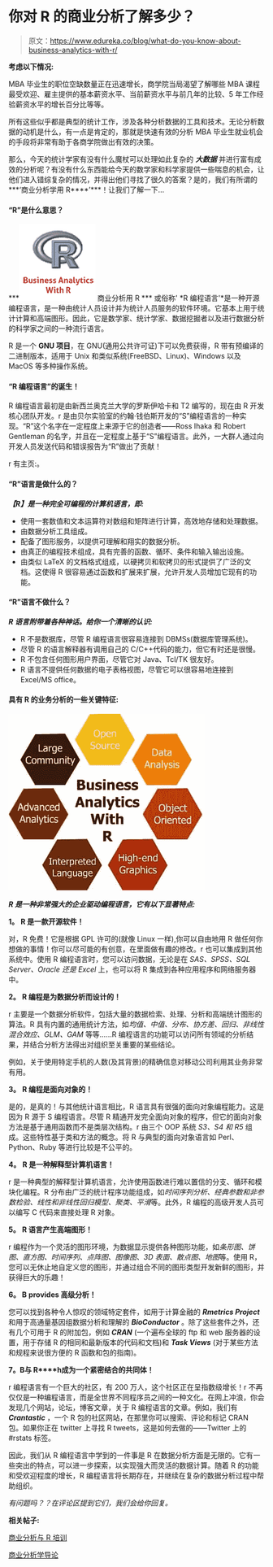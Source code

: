 # 你对 R 的商业分析了解多少？

> 原文：<https://www.edureka.co/blog/what-do-you-know-about-business-analytics-with-r/>

**考虑以下情况:**

MBA 毕业生的职位空缺数量正在迅速增长，商学院当局渴望了解哪些 MBA 课程最受欢迎、雇主提供的基本薪资水平、当前薪资水平与前几年的比较、5 年工作经验薪资水平的增长百分比等等。

所有这些似乎都是典型的统计工作，涉及各种分析数据的工具和技术。无论分析数据的动机是什么，有一点是肯定的，那就是快速有效的分析 MBA 毕业生就业机会的手段将非常有助于各商学院做出有效的决策。

那么，今天的统计学家有没有什么魔杖可以处理如此复杂的 ***大数据*** 并进行富有成效的分析呢？有没有什么东西能给今天的数学家和科学家提供一些喘息的机会，让他们进入错综复杂的情况，并得出他们寻找了很久的答案？是的，我们有所谓的***‘商业分析学用 R****’***！让我们了解一下…

#### “R”是什么意思？

***[![Business Analytics with R](img/28b763e2d0bc0d3cfcc573053ee4c678.png "Business Analytics with R")](https://cdn.edureka.co/blog/wp-content/uploads/2013/05/bar-what-u-know-img2.png) 商业分析用 R *** 或俗称' *R 编程语言'*是一种开源编程语言，是一种由统计人员设计并为统计人员服务的软件环境。它基本上用于统计计算和高端图形。因此，它是数学家、统计学家、数据挖掘者以及进行数据分析的科学家之间的一种流行语言。

R 是一个 **GNU 项目**，在 GNU(通用公共许可证)下可以免费获得，R 带有预编译的二进制版本，适用于 Unix 和类似系统(FreeBSD、Linux)、Windows 以及 MacOS 等多种操作系统。

#### “R 编程语言”的诞生！

R 编程语言最初是由新西兰奥克兰大学的罗斯伊哈卡和 T2 编写的，现在由 R 开发核心团队开发。r 是由贝尔实验室的约翰·钱伯斯开发的“S”编程语言的一种实现。“R”这个名字在一定程度上来源于它的创造者——Ross Ihaka 和 Robert Gentleman 的名字，并且在一定程度上基于“S”编程语言。此外，一大群人通过向开发人员发送代码和错误报告为“R”做出了贡献！

r 有主页:。

#### “R”语言是做什么的？

***【R】是一种完全可编程的计算机语言，即:***

*   使用一套数值和文本运算符对数组和矩阵进行计算，高效地存储和处理数据。
*   由数据分析工具组成。
*   配备了图形服务，以提供可理解和翔实的数据分析。
*   由真正的编程技术组成，具有完善的函数、循环、条件和输入输出设施。
*   由类似 LaTeX 的文档格式组成，以硬拷贝和软拷贝的形式提供了广泛的文档。这使得 R 很容易通过函数和扩展来扩展，允许开发人员增加它现有的功能。

#### “R”语言不做什么？

***R 语言附带着各种神话。给你一个清晰的认识:***

*   R 不是数据库，尽管 R 编程语言很容易连接到 DBMSs(数据库管理系统)。
*   尽管 R 的语言解释器有调用自己的 C/C++代码的能力，但它有时还是很慢。
*   R 不包含任何图形用户界面，尽管它对 Java、Tcl/TK 很友好。
*   R 语言不提供任何数据的电子表格视图，尽管它可以很容易地连接到 Excel/MS office。

#### 具有 R 的业务分析的一些关键特征:

[![characteristics of R,data analysis, object oriented,interpreted computer language, high-end graphics,advanced analytics, r community](img/2b1ab6ce92366fa4389c068939955850.png "characteristics of R,data analysis, object oriented,interpreted computer language, high-end graphics,advanced analytics, r community")](https://cdn.edureka.co/blog/wp-content/uploads/2013/05/bar-what-u-know-img3.jpg)

***R 是一种非常强大的企业驱动编程语言，它有以下显著特点:***

**1。** **R 是一款开源软件！**

对，R 免费！它是根据 GPL 许可的(就像 Linux 一样),你可以自由地用 R 做任何你想做的事情！你可以尽可能的有创意，在里面做有趣的修改。r 也可以集成到其他系统中。使用 R 编程语言时，您可以访问数据，无论是在 *SAS、SPSS、SQL Server、Oracle 还是 Excel* 上，也可以将 R 集成到各种应用程序和网络服务器中。

**2。** **R 编程是为数据分析而设计的！**

r 主要是一个数据分析软件，包括大量的数据检索、处理、分析和高端统计图形的算法。R 具有内置的通用统计方法，如*均值、中值、分布、协方差、回归、非线性混合效应、GLM、GAM* 等等……R 编程语言的功能可以访问所有领域的分析结果，并结合分析方法得出对组织至关重要的某些结论。

例如，关于使用特定手机的人数(及其背景)的精确信息对移动公司利用其业务非常有用。

**3。** **R 编程是面向对象的！**

是的，是真的！与其他统计语言相比，R 语言具有很强的面向对象编程能力。这是因为 R 源于 S 编程语言。尽管 R 精通开发完全面向对象的程序，但它的面向对象方法是基于通用函数而不是类层次结构。r 由三个 OOP 系统 *S3、S4 和 R5* 组成。这些特性基于类和方法的概念。将 R 与典型的面向对象语言如 Perl、Python、Ruby 等进行比较是不公平的。

**4。** **R 是一种解释型计算机语言！**

r 是一种典型的解释型计算机语言，允许使用函数进行难以置信的分支、循环和模块化编程。R 分布由广泛的统计程序功能组成，如*时间序列分析、经典参数和非参数检验、线性和非线性回归模型、聚类、平滑*等。此外，R 编程的高级开发人员可以编写 C 代码来直接处理 R 对象。

**5。** **R 语言产生高端图形！**

r 编程作为一个灵活的图形环境，为数据显示提供各种图形功能，如*条形图、饼图、直方图、时间序列、点阵图、图像图、3D 表面、散点图、地图*等。使用 R，您可以无休止地自定义您的图形，并通过组合不同的图形类型开发新鲜的图形，并获得巨大的乐趣！

**6。 B** **provides 高级分析！**

您可以找到各种令人惊叹的领域特定套件，如用于计算金融的 ***Rmetrics Project*** 和用于高通量基因组数据分析和理解的 ***BioConductor*** 。除了这些套件之外，还有几个可用于 R 的附加包，例如 ***CRAN*** (一个遍布全球的 ftp 和 web 服务器的设置，用于存储 R 的相同和最新版本的代码和文档)和 ***Task Views*** (对于某些方法和规程来说很方便的 R 函数和包的指南)。

**7。**B**与 R****h成为一个紧密结合的共同体！**

r 编程语言有一个巨大的社区，有 200 万人，这个社区正在呈指数级增长！r 不再仅仅是一种编程语言，而是全世界不同程序员之间的一种文化。在网上冲浪，你会发现几个网站，论坛，博客文章，关于 R 编程语言的文章。例如，我们有 ***Crantastic*** ，一个 R 包的社区网站，在那里你可以搜索、评论和标记 CRAN 包。如果你正在 twitter 上寻找 R tweets，这是如何去做的——Twitter 上的#rstats 标签。

因此，我们从 R 编程语言中学到的一件事是 R 在数据分析方面是无限的。它有一些突出的特点，可以进一步探索，以实现强大而灵活的数据计算。随着 R 的功能和受欢迎程度的增长，R 编程语言将长期存在，并继续在复杂的数据分析过程中帮助组织。

*有问题吗？？在评论区提到它们，我们会给你回复。*

**相关帖子:**

[商业分析与 R 培训](https://www.edureka.co/r-for-analytics)

[商业分析学导论](https://www.edureka.co/blog/videos/introduction-business-analytics-with-r/ "Introduction to Business Analytics with R")
